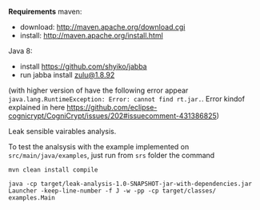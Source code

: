**Requirements**
maven:
  - download: http://maven.apache.org/download.cgi
  - install: http://maven.apache.org/install.html

Java 8:
  - install https://github.com/shyiko/jabba
  - run jabba install zulu@1.8.92

(with higher version of have the following error appear `java.lang.RuntimeException: Error: cannot find rt.jar.`. Error kindof explained in here https://github.com/eclipse-cognicrypt/CogniCrypt/issues/202#issuecomment-431386825)

Leak sensible vairables analysis.

To test the analsysis with the example implemented on `src/main/java/examples`, just run from `srs` folder the command

```
mvn clean install compile

java -cp target/leak-analysis-1.0-SNAPSHOT-jar-with-dependencies.jar  Launcher -keep-line-number -f J -w -pp -cp target/classes/ examples.Main
```
